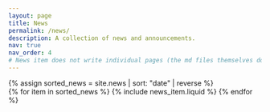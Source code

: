 ```yaml
---
layout: page
title: News
permalink: /news/
description: A collection of news and announcements.
nav: true
nav_order: 4
# News item does not write individual pages (the md files themselves do..) news_item writes the news page.
---
```


<div class="news">
  {% assign sorted_news = site.news | sort: "date" | reverse %}
  <div class="grid">
    {% for item in sorted_news %}
      {% include news_item.liquid %}
    {% endfor %}
  </div>
</div>
  


